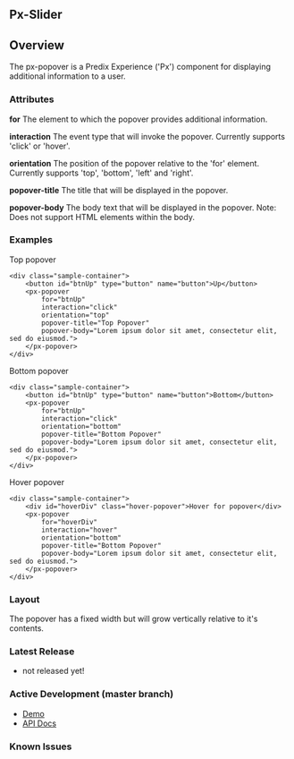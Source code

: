 Px-Slider
-----------------------------------------------

## Overview

The px-popover is a Predix Experience ('Px') component for displaying additional information to a user.

### Attributes

**for**
The element to which the popover provides additional information.

**interaction**
The event type that will invoke the popover. Currently supports 'click' or 'hover'.

**orientation**
The position of the popover relative to the 'for' element. Currently supports 'top', 'bottom', 'left' and 'right'.

**popover-title**
The title that will be displayed in the popover.

**popover-body**
The body text that will be displayed in the popover. Note: Does not support HTML elements within the body.

### Examples

Top popover
```
<div class="sample-container">
    <button id="btnUp" type="button" name="button">Up</button>
    <px-popover
        for="btnUp"
        interaction="click"
        orientation="top"
        popover-title="Top Popover"
        popover-body="Lorem ipsum dolor sit amet, consectetur elit, sed do eiusmod.">
    </px-popover>
</div>
```

Bottom popover
```
<div class="sample-container">
    <button id="btnUp" type="button" name="button">Bottom</button>
    <px-popover
        for="btnUp"
        interaction="click"
        orientation="bottom"
        popover-title="Bottom Popover"
        popover-body="Lorem ipsum dolor sit amet, consectetur elit, sed do eiusmod.">
    </px-popover>
</div>
```

Hover popover
```
<div class="sample-container">
    <div id="hoverDiv" class="hover-popover">Hover for popover</div>
    <px-popover
        for="hoverDiv"
        interaction="hover"
        orientation="bottom"
        popover-title="Bottom Popover"
        popover-body="Lorem ipsum dolor sit amet, consectetur elit, sed do eiusmod.">
    </px-popover>
</div>
```

### Layout

The popover has a fixed width but will grow vertically relative to it's contents.

### Latest Release
- not released yet!

### Active Development (master branch)
- <a href="http://pxc-demos.grc-apps.svc.ice.ge.com/bower_components/px-popover/demo.html" target="_blank">Demo</a>
- <a href="http://pxc-demos.grc-apps.svc.ice.ge.com/bower_components/px-popover/index.html" target="_blank">API Docs</a>

### Known Issues
